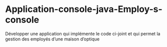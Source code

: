 # Application-console-java-Employ-s-console
Développer une application qui implémente le code ci-joint et qui permet la gestion des employés d’une maison d’optique

